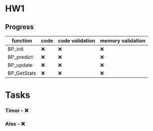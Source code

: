 # HW1

## Progress

<!---
:white_check_mark:
:x:
-->

|  function  |  code  |  code validation  |  memory validation  |
| ------ | ------ | ----------------- | ------------------- |
|BP_init|:x:|:x:|:x:|:x:|
|BP_predict|:x:|:x:|:x:|:x:|
|BP_update|:x:|:x:|:x:|:x:|
|BP_GetStats|:x:|:x:|:x:|:x:|


# Tasks
### Timor - :x:

### Alex - :x:
